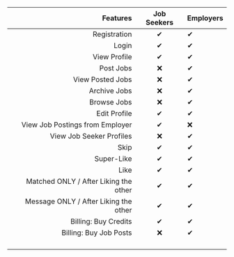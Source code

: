 |Features  |Job Seekers | Employers   |
|---:|:---:|:---|
|Registration| ✔   | ✔  |
|Login   |✔   |✔   |
|View Profile   |✔   | ✔   |
|Post Jobs   |❌   | ✔    |
|View Posted Jobs  | ❌  |✔   |
|Archive Jobs   | ❌  | ✔  |
|Browse Jobs   |  ❌ |✔   |
|Edit Profile   | ✔ | ✔  |
|View Job Postings from Employer   | ✔  |❌   |
|View Job Seeker Profiles  | ❌  | ✔  |
|Skip   | ✔  |  ✔ |
|Super-Like   |✔   | ✔  |
|Like   |✔   | ✔  |
| Matched ONLY / After Liking the other   | ✔  |  ✔ |
| Message ONLY / After Liking the other | ✔  |  ✔ |
|Billing: Buy Credits  | ✔  | ✔  |
|Billing: Buy Job Posts   | ❌  | ✔  |
|   |   |   |
|   |   |   |
|   |   |   |
|   |   |   |

